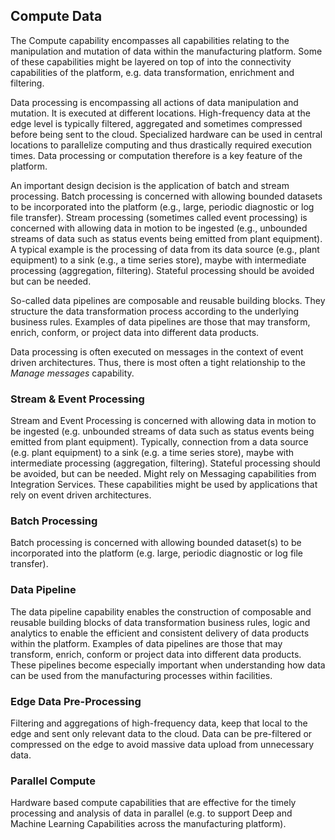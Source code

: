 ## Compute Data

The Compute capability encompasses all capabilities relating to the
manipulation and mutation of data within the manufacturing platform.
Some of these capabilities might be layered on top of into the
connectivity capabilities of the platform, e.g. data transformation,
enrichment and filtering.

Data processing is encompassing all actions of data manipulation and
mutation. It is executed at different locations. High-frequency data at
the edge level is typically filtered, aggregated and sometimes
compressed before being sent to the cloud. Specialized hardware can be
used in central locations to parallelize computing and thus drastically
required execution times. Data processing or computation therefore is a
key feature of the platform.

An important design decision is the application of batch and stream
processing. Batch processing is concerned with allowing bounded datasets
to be incorporated into the platform (e.g., large, periodic diagnostic
or log file transfer). Stream processing (sometimes called event
processing) is concerned with allowing data in motion to be ingested
(e.g., unbounded streams of data such as status events being emitted
from plant equipment). A typical example is the processing of data from
its data source (e.g., plant equipment) to a sink (e.g., a time series
store), maybe with intermediate processing (aggregation, filtering).
Stateful processing should be avoided but can be needed.

So-called data pipelines are composable and reusable building blocks.
They structure the data transformation process according to the
underlying business rules. Examples of data pipelines are those that may
transform, enrich, conform, or project data into different data
products.

Data processing is often executed on messages in the context of event
driven architectures. Thus, there is most often a tight relationship to
the *Manage messages* capability.

### Stream & Event Processing

Stream and Event Processing is concerned with allowing data in motion
to be ingested (e.g. unbounded streams of data such as status events
being emitted from plant equipment). Typically, connection from a data
source (e.g. plant equipment) to a sink (e.g. a time series store),
maybe with intermediate processing (aggregation, filtering). Stateful
processing should be avoided, but can be needed. Might rely on
Messaging capabilities from Integration Services. These capabilities
might be used by applications that rely on event driven architectures.

### Batch Processing

Batch processing is concerned with allowing bounded dataset(s) to be
incorporated into the platform (e.g. large, periodic diagnostic or log
file transfer).

### Data Pipeline

The data pipeline capability enables the construction of composable
and reusable building blocks of data transformation business rules,
logic and analytics to enable the efficient and consistent delivery of
data products within the platform. Examples of data pipelines are
those that may transform, enrich, conform or project data into
different data products. These pipelines become especially important
when understanding how data can be used from the manufacturing
processes within facilities.

### Edge Data Pre-Processing

Filtering and aggregations of high-frequency data, keep that local to
the edge and sent only relevant data to the cloud. Data can be
pre-filtered or compressed on the edge to avoid massive data upload
from unnecessary data.

### Parallel Compute

Hardware based compute capabilities that are effective for the timely
processing and analysis of data in parallel (e.g. to support Deep and
Machine Learning Capabilities across the manufacturing platform).
